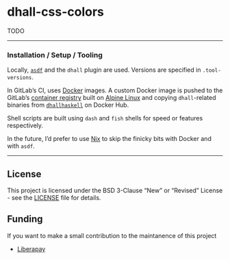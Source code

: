 # dhall-css-colors

TODO


- - -


### Installation / Setup / Tooling

Locally, [`asdf`](https://asdf-vm.com/) and the `dhall` plugin are used. Versions are specified in `.tool-versions`.

In GitLab’s CI, uses [Docker](https://www.docker.com/) images. A custom Docker image is pushed to the GitLab’s [container registry](https://gitlab.com/toastal/dhall-webmanifest/container_registry) built on [Alpine Linux](https://www.alpinelinux.org/) and copying `dhall`-related binaries from [`dhallhaskell`](https://hub.docker.com/r/dhallhaskell/dhall/tags) on Docker Hub.

Shell scripts are built using `dash` and `fish` shells for speed or features respectively.

In the future, I’d prefer to use [Nix](https://nixos.org/) to skip the finicky bits with Docker and with `asdf`.


- - -


## License

This project is licensed under the BSD 3-Clause “New” or “Revised” License - see the [LICENSE](./LICENSE) file for details.


## Funding

If you want to make a small contribution to the maintanence of this project

- [Liberapay](https://liberapay.com/toastal/)
